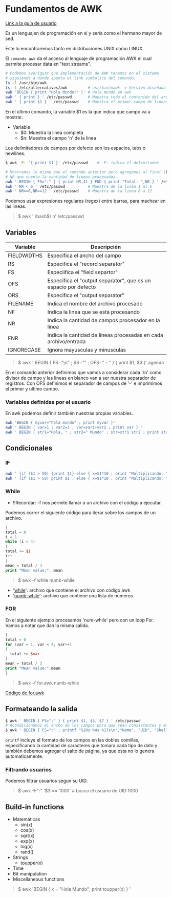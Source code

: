 # Fundamentos de AWK

[Link a la guía de usuario](https://www.gnu.org/software/gawk/manual/gawk.html)

Es un lenguajen de programación en si y sería como el hermano mayor de sed.

Este lo encontraremos tanto en distribuciones UNIX como LINUX.

El `comando awk` da el acceso al lenguaje de programación AWK el cual permite procesar data en "text streams".

```bash
# Podemos averiguar que implementación de AWK tenemos en el sistema
# siguiendo a donde apunta el link simbolico del comando.
ls -l /usr/bin/awk
ls -l /etc/alternatives/awk         # usr/bin/mawk -> Versión diseñada para speed y performance
awk 'BEGIN { print "Hola Mundo!" }' # Hola mundo en awk
awk ' { print } ' /etc/passwd       # Muestra todo el contenido del archivo
awk ' { print $1 } ' /etc/passwd    # Muestra el primer campo de lineas del archivo
```

En el último comando, la variable $1 es la que indica que campo va a mostrar.

- Variable
  - $0: Muestra la linea completa
  - $n: Muestra el campo 'n' de la linea

Los delimitadores de campos por defecto son los espacios, tabs o newlines.

```bash
$ awk -F: '{ print $1 }' /etc/passwd    # -F: indica el delimitador

# Mostramos lo mismo que el comando anterior pero agregamos al final (END) la variable
# NR que cuenta la cantidad de lineas procesadas.
awk ' BEGIN { FS=":" } { print NR,$1 } END { print "Total: ",NR } ' /etc/passwd
awk ' NR < 6 ' /etc/passwd          # Muestra de la linea 1 al 6
awk ' NR==8,NR==12 ' /etc/passwd    # Muestra de la linea 8 a 12
```

Podemos usar expresiones regulares (regex) entre barras, para machear en las lineas.
> $ awk ' /bash$/ n' /etc/passwd

## Variables

| Variable         | Descripción                                                     |
| ---------------- | --------------------------------------------------------------- |
| FIELDWIDTHS      | Especifica el ancho del campo                                   |
| RS               | Especifica el "record separator"                                |
| FS               | Especiifica el "field separtor"                                 |
| OFS              | Especifica el "output separator", que es un espacio por defecto |
| ORS              | Especifica el "output separator"                                |
| FILENAME         | Indica el nombre del archivo procesado                          |
| NF               | Indica la linea que se está procesando                          |
| NR               | Indica la cantidad  de campos procesador en la linea            |
| FNR              | Indica la cantidad de líneas procesadas en cada archivo/entrada |
| IGNORECASE       | Ignora mayusculas y minusculas                                  |

> $ awk ' BEGIN { FS="\n" ; RS="" ; OFS=" - " } { print $1, $3 }' agenda

En el comando anterior definimos que vamos a considerar cada '\n' como divisor de campo y las lineas en blanco van a ser nuestra separador de registros. Con OFS definimos el separador de campos de '-' e imprimimos el primer y ultimo campo.

### Variables definidas por el usuario

En awk podemos definir también nuestras propias variables.

```bash
awk 'BEGIN { myvar="hola mundo" ; print myvar }'
awk ' BEGIN { var=1 ; var2=2 ; var=var1+var2 ; print var } '
awk ' BEGIN { str1="Hola, " ; str2=" Mundo" ; str=str1 str2 ; print str} '
```

## Condicionales

### IF

```bash
awk ' {if ($1 > 50) {print $1} else { x=$1*10 ; print "Multiplicando: " x} } ' numeros
awk ' {if ($1 > 50) print $1 ; else { x=$1*10 ; print "Multiplicando: " x} } ' numeros  # podemos sacar algunos {} y colocar ;
```

### While

- !!Recordar: -f nos permite llamar a un archivo con el código a ejecutar.

Podemos correr el siguiente código para iterar sobre los campos de un archivo.

```awk
{
total = 0
i = 1
while (i < 4)
{
total += $i
i++
}
mean = total / 3
print "Mean value:", mean
```

> $ awk -f while numb-while

- '[while](ch10/while.awk)': archivo que contiene el archivo con código awk
- '[numb-while](ch10/numb-while)': archivo que contiene una lista de numeros

### FOR

En el siguiente ejemplo procesamos 'num-while' pero con un loop For. Vamos a notar que dan la misma salida.

```awk
{
total = 0
for (var = 1; var < 4; var++)
{
  total += $var
}
mean = total / 3
print "Mean value:",mean
}
```

> $ awk -f for.awk numb-while

[Código de for.awk](ch10/for.awk)

## Formateando la salida

```bash
$ awk ' BEGIN { FS=":" } { print $1, $3, $7 } ' /etc/passwd
# Acondicionamos el ancho de los campos para que sean consistentes y más legibles
$ awk ' BEGIN { FS=":" ; printf "%20s %4s %17s\n","Name", "UID", "Shell" } { printf "%20s %4d %17s\n", $1, $3, $7 } ' /etc/passwd
```

`printf` incluye el formato de los campos en las dobles comillas, especificando la cantidad de caracteres que tomara cada tipo de dato y también debemos agregar el salto de página, ya que esta no lo genera automaticamente.

### Filtrando usuarios

Podemos filtrar usuarios segun su UID.
> $ awk -F":" '$3 == 1000'    # busca el usuario de UID 1000

## Build-in functions

- Matemáticas
  - sin(x)
  - cos(x)
  - sqrt(x)
  - exp(x)
  - log(x)
  - rand()
- Strings
  - toupper(x)
- Time
- Bit manipulation
- Miscellaneous functions

> $ awk 'BEGIN { x = "Hola Mundo"; print toupper(x) } '
